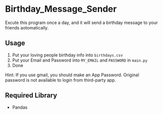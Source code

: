 # Birthday_Message_Sender
Excute this program once a day, and it will send a birthday message to your friends aotomatically.

## Usage
1. Put your loving people birthday info into `birthdays.csv`
2. Put your Email and Password into `MY_EMAIL` and `PASSWORD` in `main.py`
3. Done

Hint: If you use gmail, you should make an App Password. Original password is not available to login from third-party app.

## Required Library
- Pandas
